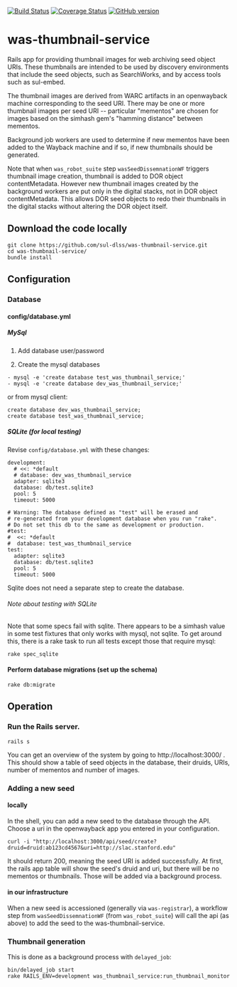[<img src="https://travis-ci.org/sul-dlss/was-thumbnail-service.svg?branch=master" alt="Build Status" />](https://travis-ci.org/sul-dlss/was-thumbnail-service)
[![Coverage Status](https://coveralls.io/repos/sul-dlss/was-thumbnail-service/badge.svg?branch=master)](https://coveralls.io/r/sul-dlss/was-thumbnail-service?branch=master)
[![GitHub version](https://badge.fury.io/gh/sul-dlss%2Fwas-thumbnail-service.svg)](https://badge.fury.io/gh/sul-dlss%2Fwas-thumbnail-service)

# was-thumbnail-service
Rails app for providing thumbnail images for web archiving seed object URIs.    These thumbnails are intended to be used by discovery environments that include the seed objects, such as SearchWorks, and by access tools such as sul-embed.

The thumbnail images are derived from WARC artifacts in an openwayback machine corresponding to the seed URI.  There may be one or more thumbnail images per seed URI -- particular "mementos" are chosen for images based on the simhash gem's "hamming distance" between mementos.

Background job workers are used to determine if new mementos have been added to the Wayback machine and if so, if new thumbnails should be generated.

Note that when `was_robot_suite` step `wasSeedDissemnationWF` triggers thumbnail image creation, thumbnail is added to DOR object contentMetadata.  However new thumbnail images created by the background workers are put only in the digital stacks, not in DOR object contentMetadata.  This allows DOR seed objects to redo their thumbnails in the digital stacks without altering the DOR object itself.

## Download the code locally
```
git clone https://github.com/sul-dlss/was-thumbnail-service.git
cd was-thumbnail-service/
bundle install
```

## Configuration

### Database

#### config/database.yml

##### MySql

1. Add database user/password

2. Create the mysql databases

```
- mysql -e 'create database test_was_thumbnail_service;'
- mysql -e 'create database dev_was_thumbnail_service;'
```

or from mysql client:
```
create database dev_was_thumbnail_service;
create database test_was_thumbnail_service;
```

##### SQLite (for local testing)

Revise `config/database.yml` with these changes:

```
development:
  # <<: *default
  # database: dev_was_thumbnail_service
  adapter: sqlite3
  database: db/test.sqlite3
  pool: 5
  timeout: 5000

# Warning: The database defined as "test" will be erased and
# re-generated from your development database when you run "rake".
# Do not set this db to the same as development or production.
#test:
#  <<: *default
#  database: test_was_thumbnail_service
test:
  adapter: sqlite3
  database: db/test.sqlite3
  pool: 5
  timeout: 5000
```

Sqlite does not need a separate step to create the database.

###### Note about testing with SQLite

Note that some specs fail with sqlite.  There appears to be a simhash value in some test fixtures that only works with mysql, not sqlite.  To get around this, there is a rake task to run all tests except those that require mysql:

```
rake spec_sqlite
```

#### Perform database migrations (set up the schema)

```
rake db:migrate
```

## Operation

### Run the Rails server.

```
rails s
```

You can get an overview of the system by going to http://localhost:3000/ .  This should show a table of seed objects in the database, their druids, URIs, number of mementos and number of images.

### Adding a new seed

#### locally

In the shell, you can add a new seed to the database through the API.  Choose a uri in the openwayback app you entered in your configuration.

```
curl -i "http://localhost:3000/api/seed/create?druid=druid:ab123cd4567&uri=http://slac.stanford.edu"
```

It should return 200, meaning the seed URI is added successfully.  At first, the rails app table will show the seed's druid and uri, but there will be no mementos or thumbnails.  Those will be added via a background process.

#### in our infrastructure

When a new seed is accessioned (generally via `was-registrar`), a workflow step from `wasSeedDissemnationWF` (from `was_robot_suite`) will call the api (as above) to add the seed to the was-thumbnail-service.

### Thumbnail generation

This is done as a background process with `delayed_job`:

```
bin/delayed_job start
rake RAILS_ENV=development was_thumbnail_service:run_thumbnail_monitor
```
